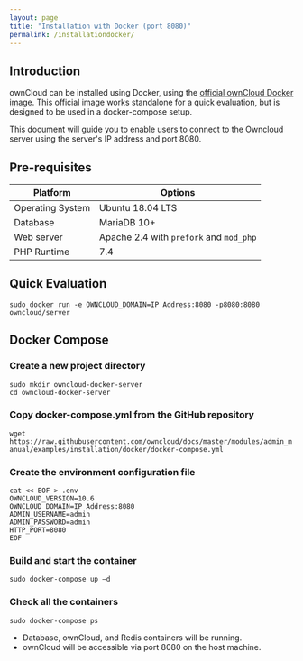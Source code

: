 ```yaml
---
layout: page
title: "Installation with Docker (port 8080)"
permalink: /installationdocker/
---
```

## Introduction
ownCloud can be installed using Docker, using the [official ownCloud Docker image](https://hub.docker.com/r/owncloud/server/tags). This official image works standalone for a quick evaluation, but is designed to be used in a docker-compose setup.

This document will guide you to enable users to connect to the Owncloud server using the server's IP address and port 8080.

## Pre-requisites

| Platform | Options |
| --------- | --------|
| Operating System | Ubuntu 18.04 LTS |
| Database | MariaDB 10+ |
| Web server | Apache 2.4 with ```prefork``` and ```mod_php``` |
| PHP Runtime | 7.4 |

## Quick Evaluation
```sudo docker run -e OWNCLOUD_DOMAIN=IP Address:8080 -p8080:8080 owncloud/server```
## Docker Compose
### Create a new project directory
```
sudo mkdir owncloud-docker-server
cd owncloud-docker-server
```
### Copy docker-compose.yml from the GitHub repository
```wget https://raw.githubusercontent.com/owncloud/docs/master/modules/admin_manual/examples/installation/docker/docker-compose.yml```

### Create the environment configuration file
```
cat << EOF > .env
OWNCLOUD_VERSION=10.6
OWNCLOUD_DOMAIN=IP Address:8080
ADMIN_USERNAME=admin
ADMIN_PASSWORD=admin
HTTP_PORT=8080
EOF
```

### Build and start the container
```sudo docker-compose up –d```
### Check all the containers
```sudo docker-compose ps```
- Database, ownCloud, and Redis containers will be running.
- ownCloud will be accessible via port 8080 on the host machine.